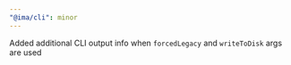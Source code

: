 ```yaml
---
"@ima/cli": minor
---
```


Added additional CLI output info when `forcedLegacy` and `writeToDisk` args are used
